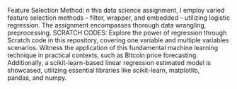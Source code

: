 Feature Selection Method:
n this data science assignment, I employ varied feature selection methods – filter, wrapper, and embedded – utilizing logistic regression. The assignment encompasses thorough data wrangling, preprocessing.
SCRATCH CODES:
Explore the power of regression through Scratch code in this repository, covering one variable and multiple variables scenarios. Witness the application of this fundamental machine learning technique in practical contexts, such as Bitcoin price forecasting. Additionally, a scikit-learn-based linear regression estimated model is showcased, utilizing essential libraries like scikit-learn, matplotlib, pandas, and numpy.
